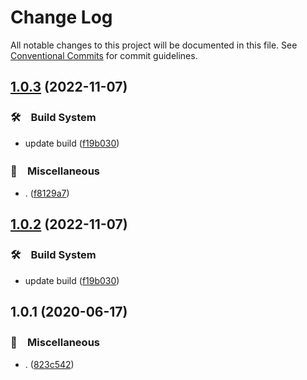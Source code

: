 # Change Log

All notable changes to this project will be documented in this file.
See [Conventional Commits](https://conventionalcommits.org) for commit guidelines.

## [1.0.3](https://github.com/bluelovers/ws-color/compare/jquery-color-old@1.0.1...jquery-color-old@1.0.3) (2022-11-07)



### 🛠　Build System

* update build ([f19b030](https://github.com/bluelovers/ws-color/commit/f19b0305af33f6cfecd4dbcf5dc7d2ab872945b5))


### 🔖　Miscellaneous

* . ([f8129a7](https://github.com/bluelovers/ws-color/commit/f8129a7ffb0d03d5d0f20fd9df2a20d4a295da04))



## [1.0.2](https://github.com/bluelovers/ws-color/compare/jquery-color-old@1.0.1...jquery-color-old@1.0.2) (2022-11-07)



### 🛠　Build System

* update build ([f19b030](https://github.com/bluelovers/ws-color/commit/f19b0305af33f6cfecd4dbcf5dc7d2ab872945b5))



## 1.0.1 (2020-06-17)


### 🔖　Miscellaneous

* . ([823c542](https://github.com/bluelovers/ws-color/commit/823c542d095c8294b123d2797724142221625752))

